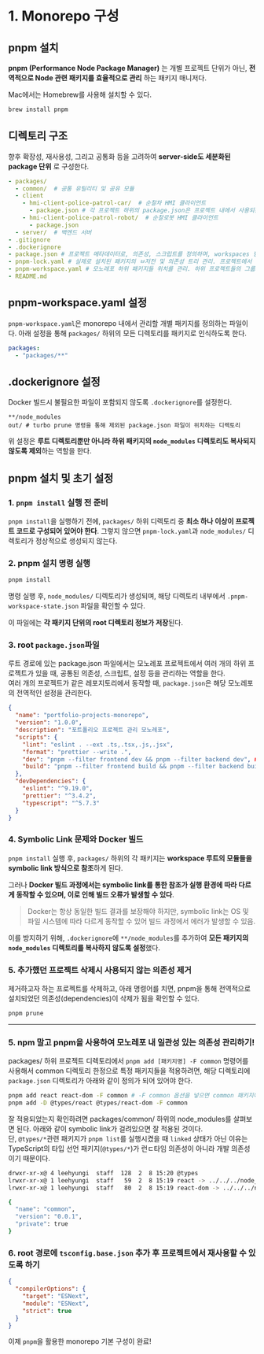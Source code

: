 # 1. Monorepo 구성

## pnpm 설치

**pnpm (Performance Node Package Manager)** 는 개별 프로젝트 단위가 아닌, **전역적으로 Node 관련 패키지를 효율적으로 관리** 하는 패키지 매니저다.

Mac에서는 Homebrew를 사용해 설치할 수 있다.

```zsh
brew install pnpm
```

## 디렉토리 구조

향후 확장성, 재사용성, 그리고 공통화 등을 고려하여 **server-side도 세분화된 package 단위** 로 구성한다.

```yaml
- packages/
  - common/  # 공통 유틸리티 및 공유 모듈
  - client
    - hmi-client-police-patrol-car/  # 순찰차 HMI 클라이언트
      - package.json # 각 프로젝트 하위의 package.json은 프로젝트 내에서 사용되는 dependencies가 관리된다.
    - hmi-client-police-patrol-robot/  # 순찰로봇 HMI 클라이언트
      - package.json
  - server/  # 백엔드 서버
- .gitignore
- .dockerignore
- package.json # 프로젝트 메타데이터로, 의존성, 스크립트를 정의하며, workspaces 항목을 사용해서 하위 패키지들 관리
- pnpm-lock.yaml # 실제로 설치된 패키지의 ㅂ저전 및 의존성 트리 관리. 프로젝트에서 동일한 의존성 환경을 보장
- pnpm-workspace.yaml # 모노레포 하위 패키지들 위치를 관리. 하위 프로젝트들의 그룹화 및 의존성 공유 설정
- README.md
```

## pnpm-workspace.yaml 설정

`pnpm-workspace.yaml`은 monorepo 내에서 관리할 개별 패키지를 정의하는 파일이다. 아래 설정을 통해 `packages/` 하위의 모든 디렉토리를 패키지로 인식하도록 한다.

```yaml
packages:
  - "packages/**"
```

## .dockerignore 설정

Docker 빌드시 불필요한 파일이 포함되지 않도록 `.dockerignore`를 설정한다.

```dockerignore
**/node_modules
out/ # turbo prune 명령을 통해 제외된 package.json 파일이 위치하는 디렉토리
```

위 설정은 **루트 디렉토리뿐만 아니라 하위 패키지의 `node_modules` 디렉토리도 복사되지 않도록 제외**하는 역할을 한다.

## pnpm 설치 및 초기 설정

### 1. `pnpm install` 실행 전 준비

`pnpm install`을 실행하기 전에, `packages/` 하위 디렉토리 중 **최소 하나 이상이 프로젝트 코드로 구성되어 있어야 한다**.
그렇지 않으면 `pnpm-lock.yaml`과 `node_modules/` 디렉토리가 정상적으로 생성되지 않는다.

### 2. pnpm 설치 명령 실행

```zsh
pnpm install
```

명령 실행 후, `node_modules/` 디렉토리가 생성되며,
해당 디렉토리 내부에서 `.pnpm-workspace-state.json` 파일을 확인할 수 있다.

이 파일에는 **각 패키지 단위의 root 디렉토리 정보가 저장**된다.

### 3. root `package.json`파일

루트 경로에 있는 package.json 파일에서는 모노레포 프로젝트에서 여러 개의 하위 프로젝트가 있을 때, 공통된 의존성, 스크립트, 설정 등을 관리하는 역할을 한다.  
여러 개의 프로젝트가 같은 레포지토리에서 동작할 때, `package.json`은 해당 모노레포의 전역적인 설정을 관리한다.

```json
{
  "name": "portfolio-projects-monorepo",
  "version": "1.0.0",
  "description": "포트폴리오 프로젝트 관리 모노레포",
  "scripts": {
    "lint": "eslint . --ext .ts,.tsx,.js,.jsx",
    "format": "prettier --write .",
    "dev": "pnpm --filter frontend dev && pnpm --filter backend dev", # pnpm --filter 옵션을 사용해 특정 프로젝트만 선택적으로 실행
    "build": "pnpm --filter frontend build && pnpm --filter backend build"
  },
  "devDependencies": {
    "eslint": "^9.19.0",
    "prettier": "^3.4.2",
    "typescript": "^5.7.3"
  }
}
```

### 4. Symbolic Link 문제와 Docker 빌드

`pnpm install` 실행 후, `packages/` 하위의 각 패키지는 **workspace 루트의 모듈들을 symbolic link 방식으로 참조**하게 된다.

그러나 **Docker 빌드 과정에서는 symbolic link를 통한 참조가 실행 환경에 따라 다르게 동작할 수 있으며, 이로 인해 빌드 오류가 발생할 수 있다**.

> Docker는 항상 동일한 빌드 결과를 보장해야 하지만, symbolic link는 OS 및 파일 시스템에 따라 다르게 동작할 수 있어 빌드 과정에서 에러가 발생할 수 있음.

이를 방지하기 위해, `.dockerignore`에 `**/node_modules`를 추가하여 **모든 패키지의 `node_modules` 디렉토리를 복사하지 않도록 설정**했다.

### 5. 추가했던 프로젝트 삭제시 사용되지 않는 의존성 제거

제거하고자 하는 프로젝트를 삭제하고, 아래 명령어를 치면, pnpm을 통해 전역적으로 설치되었던 의존성(dependencies)이 삭제가 됨을 확인할 수 있다.

```zsh
pnpm prune
```

---

### 5. npm 말고 pnpm을 사용하여 모노레포 내 일관성 있는 의존성 관리하기!

packages/ 하위 프로젝트 디렉토리에서 `pnpm add [패키지명] -F common` 명령어를 사용해서 common 디렉토리 한정으로 특정 패키지들을 적용하려면, 해당 디렉토리에 `package.json` 디렉토리가 아래와 같이 정의가 되어 있어야 한다.

```zsh
pnpm add react react-dom -F common # -F common 옵션을 넣으면 common 패키지에만 의존성을 추가할 수 있다.
pnpm add -D @types/react @types/react-dom -F common
```

잘 적용되었는지 확인하려면 packages/common/ 하위의 node_modules를 살펴보면 된다. 아래와 같이 symbolic link가 걸려있으면 잘 적용된 것이다.  
단, `@types/*`관련 패키지가 `pnpm list`를 실행시켰을 때 `linked` 상태가 아닌 이유는 TypeScript의 타입 선언 패키지(`@types/*`)가 런ㄷ타임 의존성이 아니라 개발 의존성이기 때문이다.

```zsh
drwxr-xr-x@ 4 leehyungi  staff  128  2  8 15:20 @types
lrwxr-xr-x@ 1 leehyungi  staff   59  2  8 15:19 react -> ../../../node_modules/.pnpm/react@19.0.0/node_modules/react
lrwxr-xr-x@ 1 leehyungi  staff   80  2  8 15:19 react-dom -> ../../../node_modules/.pnpm/react-dom@19.0.0_react@19.0.0/node_modules/react-dom
```

```zsh
{
  "name": "common",
  "version": "0.0.1",
  "private": true
}
```

### 6. root 경로에 `tsconfig.base.json` 추가 후 프로젝트에서 재사용할 수 있도록 하기

```json
{
  "compilerOptions": {
    "target": "ESNext",
    "module": "ESNext",
    "strict": true
  }
}
```

이제 `pnpm`을 활용한 monorepo 기본 구성이 완료!
